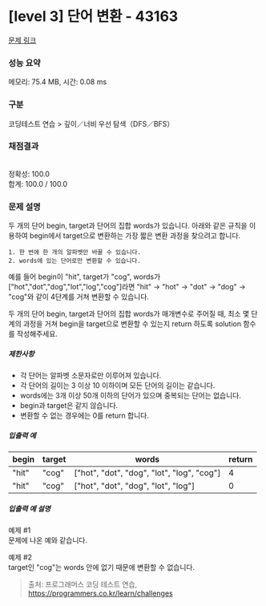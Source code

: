 # [level 3] 단어 변환 - 43163 

[문제 링크](https://school.programmers.co.kr/learn/courses/30/lessons/43163) 

### 성능 요약

메모리: 75.4 MB, 시간: 0.08 ms

### 구분

코딩테스트 연습 > 깊이／너비 우선 탐색（DFS／BFS）

### 채점결과

<br/>정확성: 100.0<br/>합계: 100.0 / 100.0

### 문제 설명

<p style="user-select: auto;">두 개의 단어 begin, target과 단어의 집합 words가 있습니다. 아래와 같은 규칙을 이용하여 begin에서 target으로 변환하는 가장 짧은 변환 과정을 찾으려고 합니다.</p>
<div class="highlight" style="user-select: auto;"><pre class="codehilite" style="user-select: auto;"><code style="user-select: auto;">1. 한 번에 한 개의 알파벳만 바꿀 수 있습니다.
2. words에 있는 단어로만 변환할 수 있습니다.
</code></pre></div>
<p style="user-select: auto;">예를 들어 begin이 "hit", target가 "cog", words가 ["hot","dot","dog","lot","log","cog"]라면 "hit" -&gt; "hot" -&gt; "dot" -&gt; "dog" -&gt; "cog"와 같이 4단계를 거쳐 변환할 수 있습니다.</p>

<p style="user-select: auto;">두 개의 단어 begin, target과 단어의 집합 words가 매개변수로 주어질 때, 최소 몇 단계의 과정을 거쳐 begin을 target으로 변환할 수 있는지 return 하도록 solution 함수를 작성해주세요.</p>

<h5 style="user-select: auto;">제한사항</h5>

<ul style="user-select: auto;">
<li style="user-select: auto;">각 단어는 알파벳 소문자로만 이루어져 있습니다.</li>
<li style="user-select: auto;">각 단어의 길이는 3 이상 10 이하이며 모든 단어의 길이는 같습니다.</li>
<li style="user-select: auto;">words에는 3개 이상 50개 이하의 단어가 있으며 중복되는 단어는 없습니다.</li>
<li style="user-select: auto;">begin과 target은 같지 않습니다.</li>
<li style="user-select: auto;">변환할 수 없는 경우에는 0를 return 합니다.</li>
</ul>

<h5 style="user-select: auto;">입출력 예</h5>
<table class="table" style="user-select: auto;">
        <thead style="user-select: auto;"><tr style="user-select: auto;">
<th style="user-select: auto;">begin</th>
<th style="user-select: auto;">target</th>
<th style="user-select: auto;">words</th>
<th style="user-select: auto;">return</th>
</tr>
</thead>
        <tbody style="user-select: auto;"><tr style="user-select: auto;">
<td style="user-select: auto;">"hit"</td>
<td style="user-select: auto;">"cog"</td>
<td style="user-select: auto;">["hot", "dot", "dog", "lot", "log", "cog"]</td>
<td style="user-select: auto;">4</td>
</tr>
<tr style="user-select: auto;">
<td style="user-select: auto;">"hit"</td>
<td style="user-select: auto;">"cog"</td>
<td style="user-select: auto;">["hot", "dot", "dog", "lot", "log"]</td>
<td style="user-select: auto;">0</td>
</tr>
</tbody>
      </table>
<h5 style="user-select: auto;">입출력 예 설명</h5>

<p style="user-select: auto;">예제 #1<br style="user-select: auto;">
문제에 나온 예와 같습니다.</p>

<p style="user-select: auto;">예제 #2<br style="user-select: auto;">
target인 "cog"는 words 안에 없기 때문에 변환할 수 없습니다.</p>


> 출처: 프로그래머스 코딩 테스트 연습, https://programmers.co.kr/learn/challenges
